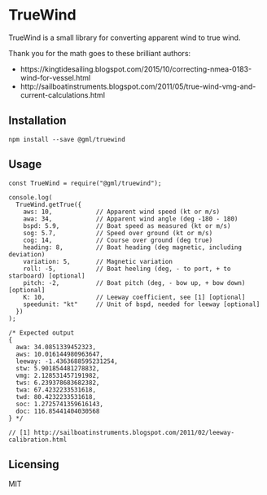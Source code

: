 # TrueWind

TrueWind is a small library for converting apparent wind to true wind. 

Thank you for the math goes to these brilliant authors: 
<ul>
  <li>https://kingtidesailing.blogspot.com/2015/10/correcting-nmea-0183-wind-for-vessel.html</li>
<li>http://sailboatinstruments.blogspot.com/2011/05/true-wind-vmg-and-current-calculations.html</i>
</ul>

## Installation
```
npm install --save @gml/truewind
```

## Usage

```
const TrueWind = require("@gml/truewind");

console.log(
  TrueWind.getTrue({
    aws: 10, 			// Apparent wind speed (kt or m/s)
    awa: 34, 			// Apparent wind angle (deg -180 - 180)
    bspd: 5.9, 			// Boat speed as measured (kt or m/s)
    sog: 5.7, 			// Speed over ground (kt or m/s)
    cog: 14, 			// Course over ground (deg true)
    heading: 8, 		// Boat heading (deg magnetic, including deviation)
    variation: 5, 		// Magnetic variation
    roll: -5,			// Boat heeling (deg, - to port, + to starboard) [optional]
    pitch: -2,			// Boat pitch (deg, - bow up, + bow down) [optional]
    K: 10,				// Leeway coefficient, see [1] [optional]
    speedunit: "kt"		// Unit of bspd, needed for leeway [optional]
  })
);

/* Expected output
{
  awa: 34.0851339452323,
  aws: 10.016144980963647,
  leeway: -1.4363688595231254,
  stw: 5.901854481278832,
  vmg: 2.128531457191982,
  tws: 6.239378683682382,
  twa: 67.4232233531618,
  twd: 80.4232233531618,
  soc: 1.2725741359616143,
  doc: 116.85441404030568
} */

// [1] http://sailboatinstruments.blogspot.com/2011/02/leeway-calibration.html
```


## Licensing

MIT
